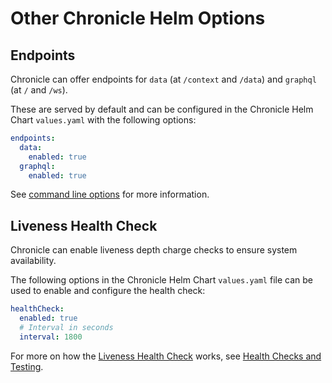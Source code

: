 # Other Chronicle Helm Options

## Endpoints

Chronicle can offer endpoints for `data` (at `/context` and `/data`) and
`graphql` (at `/` and `/ws`).

These are served by default and can be configured in the Chronicle Helm Chart
`values.yaml` with the following options:

```yaml
endpoints:
  data:
    enabled: true
  graphql:
    enabled: true
```

See [command line options](cli#offer-endpoints-name-name) for more information.

## Liveness Health Check

Chronicle can enable liveness depth charge checks to ensure system availability.

The following options in the Chronicle Helm Chart `values.yaml` file can be used
to enable and configure the health check:

```yaml
healthCheck:
  enabled: true
  # Interval in seconds
  interval: 1800
```

For more on how the [Liveness Health Check](#liveness-health-check) works, see
[Health Checks and Testing](./health-checks-and-testing.md#liveness-health-check).
